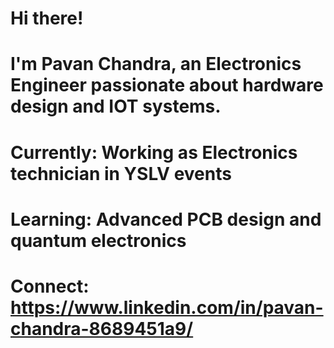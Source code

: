 # Hi there! 
# I'm Pavan Chandra, an Electronics Engineer passionate about hardware design and IOT systems.
# Currently: Working as Electronics technician in YSLV events 
# Learning: Advanced PCB design and quantum electronics
# Connect: https://www.linkedin.com/in/pavan-chandra-8689451a9/

